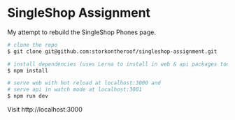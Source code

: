 # SingleShop Assignment
My attempt to rebuild the SingleShop Phones page.

```bash
# clone the repo
$ git clone git@github.com:storkontheroof/singleshop-assignment.git

# install dependencies (uses Lerna to install in web & api packages too)
$ npm install

# serve web with hot reload at localhost:3000 and 
# serve api in watch mode at localhost:3001
$ npm run dev
```

Visit http://localhost:3000

